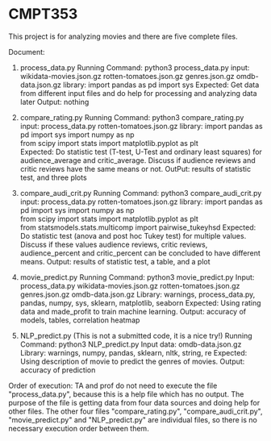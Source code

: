 # CMPT353

This project is for analyzing movies and there are five complete files.

Document:
1. process_data.py
    Running Command: python3 process_data.py
    input: wikidata-movies.json.gz
           rotten-tomatoes.json.gz
           genres.json.gz
           omdb-data.json.gz
    library: import pandas as pd
             import sys
    Expected: Get data from different input files and do help for processing and analyzing data later
    Output: nothing


2. compare_rating.py
    Running Command: python3 compare_rating.py
    input: process_data.py
           rotten-tomatoes.json.gz
    library: import pandas as pd
             import sys
             import numpy as np   
             from scipy import stats
             import matplotlib.pyplot as plt   
    Expected: Do statistic test (T-test, U-Test and ordinary least squares) for audience_average and critic_average. Discuss if audience reviews and critic reviews have the same means or not.
    OutPut: results of statistic test, and three plots


3. compare_audi_crit.py
    Running Command: python3 compare_audi_crit.py
    input: process_data.py
           rotten-tomatoes.json.gz
    library: import pandas as pd
             import sys
             import numpy as np   
             from scipy import stats
             import matplotlib.pyplot as plt  
             from statsmodels.stats.multicomp import pairwise_tukeyhsd
    Expected: Do statistic test (anova and post hoc Tukey test) for multiple values. Discuss if these values audience reviews, critic reviews, audience_percent and critic_percent can be concluded to have different means.
    Output: results of statistic test, a table, and a plot


4. movie_predict.py
    Running Command: python3 movie_predict.py
    Input: process_data.py
           wikidata-movies.json.gz
           rotten-tomatoes.json.gz
           genres.json.gz
           omdb-data.json.gz
    Library: warnings, process_data.py, pandas, numpy, sys, sklearn, matplotlib, seaborn
    Expected: Using rating data and made_profit to train machine learning.
    Output: accuracy of models, tables, correlation heatmap


5. NLP_predict.py (This is not a submitted code, it is a nice try!)
    Running Command: python3 NLP_predict.py
    Input data: omdb-data.json.gz
    Library: warnings, numpy, pandas, sklearn, nltk, string, re
    Expected: Using description of movie to predict the genres of movies.
    Output: accuracy of prediction



Order of execution:
  TA and prof do not need to execute the file "process_data.py", because this is a help file which has no output. The purpose of the file is getting data from four data sources and doing help for other files. The other four files "compare_rating.py", "compare_audi_crit.py", "movie_predict.py" and "NLP_predict.py" are individual files, so there is no necessary execution order between them.
